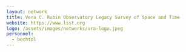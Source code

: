 ```yaml
---
layout: network
title: Vera C. Rubin Observatory Legacy Survey of Space and Time 
website: https://www.lsst.org
logo: /assets/images/networks/vro-logo.jpeg
personnel:
  - bechtol
---
```

